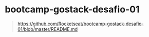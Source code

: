 # bootcamp-gostack-desafio-01 

> https://github.com/Rocketseat/bootcamp-gostack-desafio-01/blob/master/README.md